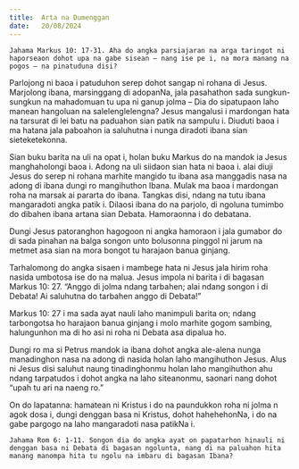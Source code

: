 ```yaml
---
title:  Arta na Dumenggan
date:   20/08/2024
---
```


`Jahama Markus 10: 17-31. Aha do angka parsiajaran na arga taringot ni haporseaon dohot upa na gabe sisean – nang ise pe i, na mora manang na pogos – na pinatuduna disi?`

Parlojong ni baoa i patuduhon serep dohot sangap ni rohana di Jesus. Marjolong ibana, marsinggang di adopanNa, jala pasahathon sada sungkun-sungkun na mahadomuan tu upa ni ganup jolma – Dia do sipatupaon laho manean hangoluan na salelenglelengna? Jesus mangalusi i mardongan hata na tarsurat di lei batu na paduahon sian patik na sampulu i. Diuduti baoa i ma hatana jala paboahon ia saluhutna i nunga diradoti ibana sian sieteketekonna.

Sian buku barita na uli na opat i, holan buku Markus do na mandok ia Jesus manghaholongi baoa i. Adong na uli siidaon sian hata ni baoa i. alai diuji Jesus do serep ni rohana marhite mangido tu ibana asa manggadis nasa na adong di ibana dungi ro mangihuthon Ibana. Mulak ma baoa i mardongan roha na marsak ai pararta do ibana. Tangkas disi, ndang na tutu ibana mangaradoti angka patik i. Dilaosi ibana do na parjolo, di ngoluna tumimbo do dibahen ibana artana sian Debata. Hamoraonna i do debatana.

Dungi Jesus patoranghon hagogoon ni angka hamoraon i jala gumabor do di sada pinahan na balga songon unto bolusonna pinggol ni jarum na metmet asa sian na mora bongot tu harajaon banua ginjang.

Tarhalomong do angka sisaen i mambege hata ni Jesus jala hirim roha nasida umbotosa ise do na malua. Jesus impola ni barita i di bagasan Markus 10: 27. “Anggo di jolma ndang tarbahen; alai ndang songon i di Debata! Ai saluhutna do tarbahen anggo di Debata!”

Markus 10: 27 i ma sada ayat nauli laho manimpuli barita on; ndang tarbongotsa ho harajaon banua ginjang i molo marhite gogom sambing, halungunhon ma di ho asi ni roha ni Debata asa dipalua ho.

Dungi ro ma si Petrus mandok ia ibana dohot angka ale-alena nunga manadinghon nasa na adong di nasida holan laho mangihuthon Jesus. Alus ni Jesus disi saluhut naung tinadinghonmu holan laho mangihuthon ahu ndang tarpatudos i dohot angka na laho siteanonmu, saonari nang dohot “upah tu ari na naeng ro.”

On do lapatanna: hamatean ni Kristus i do na paundukkon roha ni jolma n agok dosa i, dungi denggan basa ni Kristus, dohot hahehehonNa, i do na gabe pargogo na laho mangaradoti nasa patikNa i.

`Jahama Rom 6: 1-11. Songon dia do angka ayat on papatarhon hinauli ni denggan basa ni Debata di bagasan ngolunta, nang di na paluahon hita manang manompa hita tu ngolu na imbaru di bagasan Ibana?`